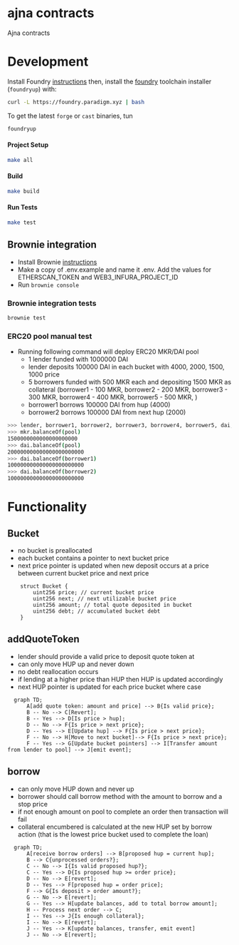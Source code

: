 # ajna contracts

Ajna contracts

# Development

Install Foundry [instructions](https://github.com/gakonst/foundry/blob/master/README.md#installation)  then, install the [foundry](https://github.com/gakonst/foundry) toolchain installer (`foundryup`) with:

```bash
curl -L https://foundry.paradigm.xyz | bash
```

To get the latest `forge` or `cast` binaries, tun

```bash
foundryup
```

#### Project Setup

```bash
make all
```

#### Build

```bash
make build
```

#### Run Tests

```bash
make test
```

## Brownie integration

- Install Brownie [instructions](https://eth-brownie.readthedocs.io/en/stable/install.html)
- Make a copy of .env.example and name it .env. Add the values for ETHERSCAN_TOKEN and WEB3_INFURA_PROJECT_ID
- Run `brownie console`

### Brownie integration tests

```bash
brownie test
```

### ERC20 pool manual test

- Running following command will deploy ERC20 MKR/DAI pool
  - 1 lender funded with 1000000 DAI
  - lender deposits 100000 DAI in each bucket with 4000, 2000, 1500, 1000 price
  - 5 borrowers funded with 500 MKR each and depositing 1500 MKR as collateral (borrower1 - 100 MKR, borrower2 - 200 MKR, borrower3 - 300 MKR, borrower4 - 400 MKR, borrower5 - 500 MKR, )
  - borrower1 borrows 100000 DAI from hup (4000)
  - borrower2 borrows 100000 DAI from next hup (2000)

```bash
>>> lender, borrower1, borrower2, borrower3, borrower4, borrower5, dai, mkr, pool = run('erc20setup')
>>> mkr.balanceOf(pool)
1500000000000000000000
>>> dai.balanceOf(pool)
200000000000000000000000
>>> dai.balanceOf(borrower1)
100000000000000000000000
>>> dai.balanceOf(borrower2)
100000000000000000000000
```

# Functionality

## Bucket

- no bucket is preallocated
- each bucket contains a pointer to next bucket price
- next price pointer is updated when new deposit occurs at a price between current bucket price and next price

```code
    struct Bucket {
        uint256 price; // current bucket price
        uint256 next; // next utilizable bucket price
        uint256 amount; // total quote deposited in bucket
        uint256 debt; // accumulated bucket debt
    }
```

## addQuoteToken

- lender should provide a valid price to deposit quote token at
- can only move HUP up and never down
- no debt reallocation occurs
- if lending at a higher price than HUP then HUP is updated accordingly
- next HUP pointer is updated for each price bucket where case

```mermaid
  graph TD;
      A[add quote token: amount and price] --> B{Is valid price};
      B -- No --> C[Revert];
      B -- Yes --> D[Is price > hup];
      D -- No --> F{Is price > next price};
      D -- Yes --> E[Update hup] --> F{Is price > next price};
      F -- No --> H[Move to next bucket]--> F{Is price > next price};
      F -- Yes --> G[Update bucket pointers] --> I[Transfer amount from lender to pool] --> J[emit event];
```

## borrow

- can only move HUP down and never up
- borrower should call borrow method with the amount to borrow and a stop price
- if not enough amount on pool to complete an order then transaction will fail
- collateral encumbered is calculated at the new HUP set by borrow action (that is the lowest price bucket used to complete the loan)

```mermaid
  graph TD;
      A[receive borrow orders] --> B[proposed hup = current hup];
      B --> C{unprocessed orders?};
      C -- No --> I{Is valid proposed hup?};
      C -- Yes --> D{Is proposed hup >= order price};
      D -- No --> E[revert];
      D -- Yes --> F[proposed hup = order price];
      F --> G{Is deposit > order amount?};
      G -- No --> E[revert];
      G -- Yes --> H[update balances, add to total borrow amount];
      H -- Process next order --> C;
      I -- Yes --> J{Is enough collateral};
      I -- No --> E[revert];
      J -- Yes --> K[update balances, transfer, emit event]
      J -- No --> E[revert];
```

